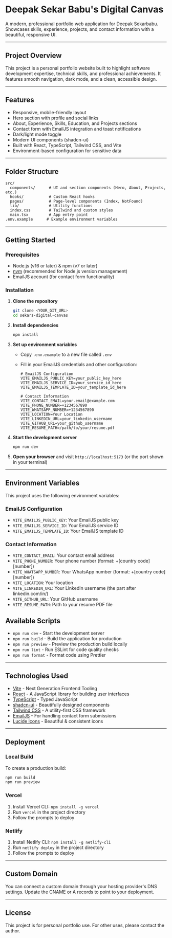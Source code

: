 # Deepak Sekar Babu's Digital Canvas

A modern, professional portfolio web application for Deepak Sekarbabu. Showcases skills, experience, projects, and contact information with a beautiful, responsive UI.

---

## Project Overview

This project is a personal portfolio website built to highlight software development expertise, technical skills, and professional achievements. It features smooth navigation, dark mode, and a clean, accessible design.

---

## Features

- Responsive, mobile-friendly layout
- Hero section with profile and social links
- About, Experience, Skills, Education, and Projects sections
- Contact form with EmailJS integration and toast notifications
- Dark/light mode toggle
- Modern UI components (shadcn-ui)
- Built with React, TypeScript, Tailwind CSS, and Vite
- Environment-based configuration for sensitive data

---

## Folder Structure

```
src/
  components/      # UI and section components (Hero, About, Projects, etc.)
  hooks/           # Custom React hooks
  pages/           # Page-level components (Index, NotFound)
  lib/             # Utility functions
  index.css        # Tailwind and custom styles
  main.tsx         # App entry point
.env.example      # Example environment variables
```

---

## Getting Started

### Prerequisites

- Node.js (v16 or later) & npm (v7 or later)
- [nvm](https://github.com/nvm-sh/nvm#installing-and-updating) (recommended for Node.js version management)
- EmailJS account (for contact form functionality)

### Installation

1. **Clone the repository**

   ```sh
   git clone <YOUR_GIT_URL>
   cd sekars-digital-canvas
   ```

2. **Install dependencies**

   ```sh
   npm install
   ```

3. **Set up environment variables**
   - Copy `.env.example` to a new file called `.env`
   - Fill in your EmailJS credentials and other configuration:

     ```
     # EmailJS Configuration
     VITE_EMAILJS_PUBLIC_KEY=your_public_key_here
     VITE_EMAILJS_SERVICE_ID=your_service_id_here
     VITE_EMAILJS_TEMPLATE_ID=your_template_id_here

     # Contact Information
     VITE_CONTACT_EMAIL=your.email@example.com
     VITE_PHONE_NUMBER=+1234567890
     VITE_WHATSAPP_NUMBER=+1234567890
     VITE_LOCATION=Your Location
     VITE_LINKEDIN_URL=your_linkedin_username
     VITE_GITHUB_URL=your_github_username
     VITE_RESUME_PATH=/path/to/your/resume.pdf
     ```

4. **Start the development server**

   ```sh
   npm run dev
   ```

5. **Open your browser** and visit `http://localhost:5173` (or the port shown in your terminal)

---

## Environment Variables

This project uses the following environment variables:

### EmailJS Configuration

- `VITE_EMAILJS_PUBLIC_KEY`: Your EmailJS public key
- `VITE_EMAILJS_SERVICE_ID`: Your EmailJS service ID
- `VITE_EMAILJS_TEMPLATE_ID`: Your EmailJS template ID

### Contact Information

- `VITE_CONTACT_EMAIL`: Your contact email address
- `VITE_PHONE_NUMBER`: Your phone number (format: +[country code][number])
- `VITE_WHATSAPP_NUMBER`: Your WhatsApp number (format: +[country code][number])
- `VITE_LOCATION`: Your location
- `VITE_LINKEDIN_URL`: Your LinkedIn username (the part after linkedin.com/in/)
- `VITE_GITHUB_URL`: Your GitHub username
- `VITE_RESUME_PATH`: Path to your resume PDF file

## Available Scripts

- `npm run dev` - Start the development server
- `npm run build` - Build the application for production
- `npm run preview` - Preview the production build locally
- `npm run lint` - Run ESLint for code quality checks
- `npm run format` - Format code using Prettier

---

## Technologies Used

- [Vite](https://vitejs.dev/) - Next Generation Frontend Tooling
- [React](https://react.dev/) - A JavaScript library for building user interfaces
- [TypeScript](https://www.typescriptlang.org/) - Typed JavaScript
- [shadcn-ui](https://ui.shadcn.com/) - Beautifully designed components
- [Tailwind CSS](https://tailwindcss.com/) - A utility-first CSS framework
- [EmailJS](https://www.emailjs.com/) - For handling contact form submissions
- [Lucide Icons](https://lucide.dev/) - Beautiful & consistent icons

---

## Deployment

### Local Build

To create a production build:

```sh
npm run build
npm run preview
```

### Vercel

1. Install Vercel CLI: `npm install -g vercel`
2. Run `vercel` in the project directory
3. Follow the prompts to deploy

### Netlify

1. Install Netlify CLI: `npm install -g netlify-cli`
2. Run `netlify deploy` in the project directory
3. Follow the prompts to deploy

---

## Custom Domain

You can connect a custom domain through your hosting provider's DNS settings. Update the CNAME or A records to point to your deployment.

---

## License

This project is for personal portfolio use. For other uses, please contact the author.

